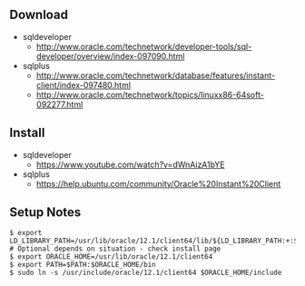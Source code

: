 ## Download
* sqldeveloper
  * http://www.oracle.com/technetwork/developer-tools/sql-developer/overview/index-097090.html
* sqlplus
  * http://www.oracle.com/technetwork/database/features/instant-client/index-097480.html
  * http://www.oracle.com/technetwork/topics/linuxx86-64soft-092277.html

## Install
* sqldeveloper
  * https://www.youtube.com/watch?v=dWnAizA1bYE
* sqlplus
  * https://help.ubuntu.com/community/Oracle%20Instant%20Client

## Setup Notes
```
$ export LD_LIBRARY_PATH=/usr/lib/oracle/12.1/client64/lib/${LD_LIBRARY_PATH:+:$LD_LIBRARY_PATH}
# Optional depends on situation - check install page
$ export ORACLE_HOME=/usr/lib/oracle/12.1/client64
$ export PATH=$PATH:$ORACLE_HOME/bin
$ sudo ln -s /usr/include/oracle/12.1/client64 $ORACLE_HOME/include
```
